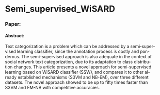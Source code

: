 # Semi_supervised_WiSARD

### Paper:
#### Abstract:

Text categorization is a problem which can be addressed by a semi-super- vised learning classifier, since the annotation process is costly and pon- derous. The semi-supervised approach is also adequate in the context of social network text categorization, due to its adaptation to class distribu- tion changes. This article presents a novel approach for semi-supervised learning based on WiSARD classifier (SSW), and compares it to other al- ready established mechanisms (S3VM and NB-EM), over three different datasets. The novel approach showed to be up to fifty times faster than S3VM and EM-NB with competitive accuracies.
